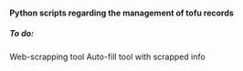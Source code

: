 #### Python scripts regarding the management of tofu records

##### To do:
Web-scrapping tool 
Auto-fill tool with scrapped info
